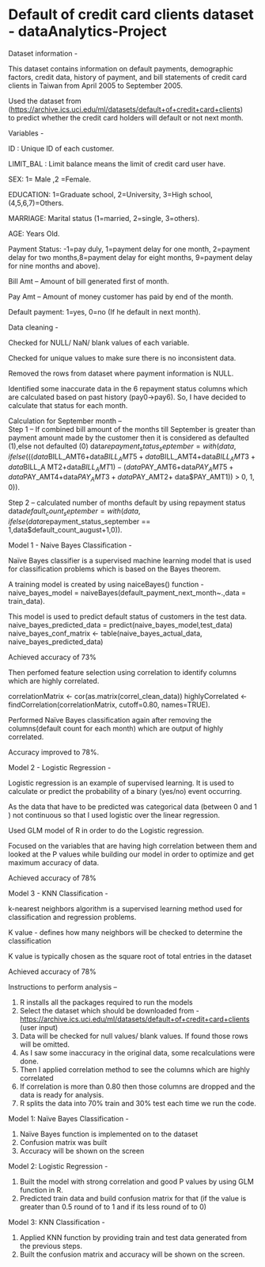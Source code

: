 # Default of credit card clients dataset - dataAnalytics-Project

Dataset information - 

This dataset contains information on default payments, demographic factors, credit data, history of payment, and bill statements of credit card clients in Taiwan from April 2005 to September 2005.

Used the dataset from (https://archive.ics.uci.edu/ml/datasets/default+of+credit+card+clients) to predict whether the credit card holders will default or not next month.

Variables - 

ID : Unique ID of each customer. 

LIMIT_BAL : Limit balance means the limit of credit card user have.

SEX: 1= Male ,2 =Female. 

EDUCATION: 1=Graduate school, 2=University, 3=High school, (4,5,6,7)=Others. 

MARRIAGE: Marital status (1=married, 2=single, 3=others). 

AGE: Years Old. 

Payment Status: -1=pay duly, 1=payment delay for one month, 2=payment delay for two months,8=payment delay for eight months, 9=payment delay for nine months and above). 

Bill Amt – Amount of bill generated first of month. 

Pay Amt – Amount of money customer has paid by end of the month. 

Default payment: 1=yes, 0=no (If he default in next month). 


Data cleaning - 

Checked for NULL/ NaN/ blank values of each variable. 

Checked for unique values to make sure there is no inconsistent data. 

Removed the rows from dataset where payment information is NULL. 

Identified some inaccurate data in the 6 repayment status columns which are calculated based on past history (pay0->pay6). So, I have decided to calculate that status for each month. 

Calculation for September month –       
Step 1 – If combined bill amount of the months till September is greater than payment amount made by the customer then it is considered as defaulted (1),else not defaulted (0)
	data$repayment_status_september = with(data, 	ifelse(((data$BILL_AMT6+data$BILL_AMT5+data$BILL_AMT4+data$BILL_AMT3+data$BILL_A	MT2+data$BILL_AMT1)-	(data$PAY_AMT6+data$PAY_AMT5+data$PAY_AMT4+data$PAY_AMT3+data$PAY_AMT2+	data$PAY_AMT1)) > 0, 1, 0)). 
	
Step 2 – calculated number of months default by using repayment status
	data$default_count_september = with(data,ifelse(data$repayment_status_september == 	1,data$default_count_august+1,0)). 



Model 1 - Naive Bayes Classification -

Naïve Bayes classifier is a supervised machine learning model that is used for classification problems which is based on the Bayes theorem.

A training model is created by using naiceBayes() function - naive_bayes_model = naiveBayes(default_payment_next_month~.,data = train_data). 

This model is used to predict default status of customers in the test data.  
	naive_bayes_predicted_data = predict(naive_bayes_model,test_data)
	naive_bayes_conf_matrix <- table(naive_bayes_actual_data, 	naive_bayes_predicted_data)
	
Achieved accuracy of 73%   

Then perfomed feature selection using correlation to identify columns which are highly correlated.

correlationMatrix <- 	cor(as.matrix(correl_clean_data))
	highlyCorrelated <- 	findCorrelation(correlationMatrix, 	cutoff=0.80, 	names=TRUE). 
  
Performed Naïve Bayes classification again after removing the columns(default count for each month) which are output of highly correlated.

Accuracy improved to 78%. 

Model 2 - Logistic Regression -

Logistic regression is an example of supervised learning. It is used to calculate or predict the probability of a binary (yes/no) event occurring.

As the data that have to be predicted was categorical data (between 0 and 1 ) not continuous so that I used logistic over the linear regression.

Used GLM model of R in order to do the Logistic regression.

Focused on the variables that are having high correlation between them and looked at the P values while building our model in order to optimize and get maximum accuracy of data.

Achieved accuracy of 78%

Model 3 - KNN Classification - 

k-nearest neighbors algorithm is a supervised learning method used for classification and regression problems.

K value - defines how many neighbors will be checked to determine the classification

K value is typically chosen as the square root of total entries in the dataset

Achieved accuracy of 78%



Instructions to perform analysis – 
1.	R installs all the packages required to run the models
2.	Select the dataset which should be downloaded from - https://archive.ics.uci.edu/ml/datasets/default+of+credit+card+clients (user input)
3.	Data will be checked for null values/ blank values. If found those rows will be omitted.
4.	As I saw some inaccuracy in the original data, some recalculations were done.
5.	Then I applied correlation method to see the columns which are highly correlated
6.	If correlation is more than 0.80 then those columns are dropped and the data is ready for analysis.
7.	R splits the data into 70% train and 30% test each time we run the code.  

Model 1: Naïve Bayes Classification - 
1.	Naïve Bayes function is implemented on to the dataset
2.	Confusion matrix was built
3.	Accuracy will be shown on the screen

Model 2: Logistic Regression -
1.	Built the model with strong correlation and good P values by using GLM function in R.
2.	Predicted train data and build confusion matrix for that (if the value is greater than 0.5 round of to 1 and if its less round of to 0)

Model 3: KNN Classification -
1.	Applied KNN function by providing train and test data generated from the previous steps.
2.	Built the confusion matrix and accuracy will be shown on the screen.


